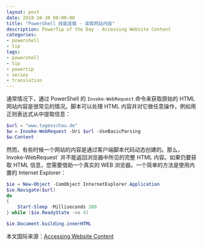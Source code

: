 ```yaml
---
layout: post
date: 2018-10-30 00:00:00
title: "PowerShell 技能连载 - 读取网站内容"
description: PowerTip of the Day - Accessing Website Content
categories:
- powershell
- tip
tags:
- powershell
- tip
- powertip
- series
- translation
---
```

通常情况下，通过 PowerShell 的 `Invoke-WebRequest` 命令来获取原始的 HTML 网站内容是很常见的情况。脚本可以处理 HTML 内容并对它做任意操作，例如用正则表达式从中提取信息：

```powershell
$url = "www.tagesschau.de"
$w = Invoke-WebRequest -Uri $url -UseBasicParsing
$w.Content
```

然而，有些时候一个网站的内容是通过客户端脚本代码动态创建的。那么，Invoke-WebRequest` 并不能返回浏览器中所见的完整 HTML 内容。如果仍要获取 HTML 信息，您需要借助一个真实的 WEB 浏览器。一个简单的方法是使用内置的 Internet Explorer：

```powershell
$ie = New-Object -ComObject InternetExplorer.Application
$ie.Navigate($url)
do
{
    Start-Sleep -Milliseconds 200
} while ($ie.ReadyState -ne 4)

$ie.Document.building.innerHTML
```

<!--more-->
本文国际来源：[Accessing Website Content](http://community.idera.com/powershell/powertips/b/tips/posts/accessing-website-content)
